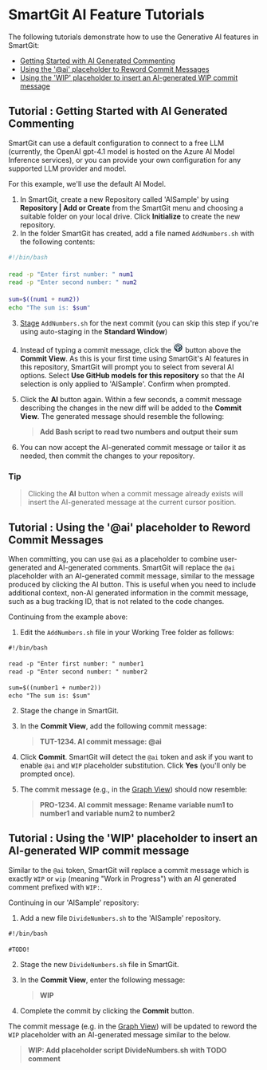 # SmartGit AI Feature Tutorials

The following tutorials demonstrate how to use the Generative AI features in SmartGit:
- [Getting Started with AI Generated Commenting](#tutorial--getting-started-with-ai-generated-commenting)
- [Using the '@ai' placeholder to Reword Commit Messages](#tutorial--using-the-ai-placeholder-to-reword-commit-messages)
- [Using the 'WIP' placeholder to insert an AI-generated WIP commit message](#tutorial--using-the-wip-placeholder-to-insert-an-ai-generated-wip-commit-message)

## Tutorial : Getting Started with AI Generated Commenting
SmartGit can use a default configuration to connect to a free LLM (currently, the OpenAI gpt-4.1 model is hosted on the Azure AI Model Inference services), or you can provide your own configuration for any supported LLM provider and model.

For this example, we'll use the default AI Model.

1. In SmartGit, create a new Repository called 'AISample' by using **Repository \| Add or Create** from the SmartGit menu and choosing a suitable folder on your local drive.
   Click **Initialize** to create the new repository.
2. In the folder SmartGit has created, add a file named `AddNumbers.sh` with the following contents:

``` bash
#!/bin/bash

read -p "Enter first number: " num1
read -p "Enter second number: " num2

sum=$((num1 + num2))
echo "The sum is: $sum"
```

3. [Stage](Stage-Unstage-IndexEditor.md) `AddNumbers.sh` for the next commit (you can skip this step if you're using auto-staging in the **Standard Window**)

4. Instead of typing a commit message, click the ![AI](../images/AI-Commit-Button.png) button above the **Commit View**.
   As this is your first time using SmartGit's AI features in this repository, SmartGit will prompt you to select from several AI options.
   Select **Use GitHub models for this repository** so that the AI selection is only applied to 'AISample'.
   Confirm when prompted.

5. Click the **AI** button again.
   Within a few seconds, a commit message describing the changes in the new diff will be added to the **Commit View**.
   The generated message should resemble the following:
   > **Add Bash script to read two numbers and output their sum**

6. You can now accept the AI-generated commit message or tailor it as needed, then commit the changes to your repository.

### Tip
> Clicking the **AI** button when a commit message already exists will insert the AI-generated message at the current cursor position.

## Tutorial : Using the '@ai' placeholder to Reword Commit Messages

When committing, you can use `@ai` as a placeholder to combine user-generated and AI-generated comments.
SmartGit will replace the `@ai` placeholder with an AI-generated commit message, similar to the message produced by clicking the AI button.
This is useful when you need to include additional context, non-AI generated information in the commit message, such as a bug tracking ID, that is not related to the code changes.

Continuing from the example above:

1. Edit the `AddNumbers.sh` file in your Working Tree folder as follows:

```
#!/bin/bash

read -p "Enter first number: " number1
read -p "Enter second number: " number2

sum=$((number1 + number2))
echo "The sum is: $sum"
```

2. Stage the change in SmartGit.

3. In the **Commit View**, add the following commit message:
   > **TUT-1234. AI commit message: @ai**

4. Click **Commit**.
   SmartGit will detect the `@ai` token and ask if you want to enable `@ai` and `WIP` placeholder substitution.
   Click **Yes** (you'll only be prompted once).

5. The commit message (e.g., in the [Graph View](Graph-View.md)) should now resemble:
   > **PRO-1234. AI commit message: Rename variable num1 to number1 and variable num2 to number2**

## Tutorial : Using the 'WIP' placeholder to insert an AI-generated WIP commit message

Similar to the `@ai` token, SmartGit will replace a commit message which is exactly `WIP` or `wip` (meaning "Work in Progress") with an AI generated comment prefixed with `WIP:`.

Continuing in our 'AISample' repository:

1. Add a new file `DivideNumbers.sh` to the 'AISample' repository.

```
#!/bin/bash

#TODO!
```

2. Stage the new `DivideNumbers.sh` file in SmartGit.

3. In the **Commit View**, enter the following message:
   > **WIP**

4. Complete the commit by clicking the **Commit** button.

The commit message (e.g. in the [Graph View](Graph-View.md)) will be updated to reword the `WIP` placeholder with an AI-generated message similar to the below.

> **WIP: Add placeholder script DivideNumbers.sh with TODO comment**
